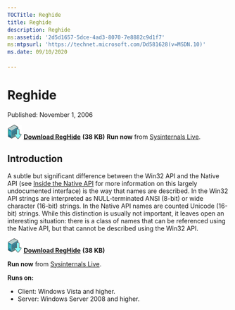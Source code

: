 ```yaml
--- 
TOCTitle: Reghide
title: Reghide
description: Reghide
ms:assetid: '2d5d1657-5dce-4ad3-8070-7e8882c9d1f7'
ms:mtpsurl: 'https://technet.microsoft.com/Dd581628(v=MSDN.10)'
ms.date: 09/10/2020

---
```


# Reghide

Published: November 1, 2006

[![Download](media/shared/Download_sm.png)](https://download.sysinternals.com/files/RegHide.zip) [**Download RegHide**](https://download.sysinternals.com/files/RegHide.zip) **(38 KB)** 
**Run now** from [Sysinternals Live](https://live.sysinternals.com/Reghide.exe).

## Introduction

A subtle but significant difference between the Win32 API and the Native
API (see [Inside the Native API](~/resources/inside-native-applications.md) for
more information on this largely undocumented interface) is the way that
names are described. In the Win32 API strings are interpreted as
NULL-terminated ANSI (8-bit) or wide character (16-bit) strings. In the
Native API names are counted Unicode (16-bit) strings. While this
distinction is usually not important, it leaves open an interesting
situation: there is a class of names that can be referenced using the
Native API, but that cannot be described using the Win32 API.

[![Download](media/shared/Download_sm.png)](https://download.sysinternals.com/files/RegHide.zip) [**Download RegHide**](https://download.sysinternals.com/files/RegHide.zip) **(38 KB)**

**Run now** from [Sysinternals Live](https://live.sysinternals.com/Reghide.exe).

**Runs on:**

- Client: Windows Vista and higher.
- Server: Windows Server 2008 and higher.

